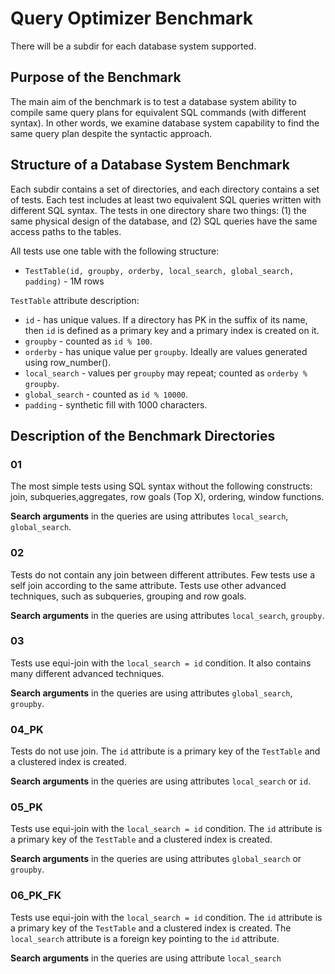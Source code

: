 # Query Optimizer Benchmark

There will be a subdir for each database system supported.

## Purpose of the Benchmark
The main aim of the benchmark is to test a database system ability to compile same query plans for equivalent SQL commands (with different syntax). In other words, we examine database system capability to find the same query plan despite the syntactic approach. 

## Structure of a Database System Benchmark

Each subdir contains a set of directories, and each directory contains a set of tests. Each test includes at least two equivalent SQL queries written with different SQL syntax. The tests in one directory share two things: (1) the same physical design of the database, and (2) SQL queries have the same access paths to the tables. 

All tests use one table with the following structure:
- `TestTable(id, groupby, orderby, local_search, global_search, padding)` - 1M rows

`TestTable` attribute description:
- `id` - has unique values. If a directory has PK in the suffix of its name, then `id` is defined as a primary key and a primary index is created on it.
- `groupby` - counted as `id % 100`.
- `orderby` - has unique value per `groupby`. Ideally are values generated using row_number().
- `local_search` - values per `groupby` may repeat; counted as `orderby % groupby`.
- `global_search` - counted as `id % 10000`.
- `padding` - synthetic fill with 1000 characters.

## Description of the Benchmark Directories 

### 01

The most simple tests using SQL syntax without the following constructs: join, subqueries,aggregates, row goals (Top X), ordering, window functions. 

**Search arguments** in the queries are using attributes `local_search`, `global_search`. 

### 02

Tests do not contain any join between different attributes. Few tests use a self join according to the same attribute. Tests use other advanced techniques, such as subqueries, grouping and row goals.

**Search arguments** in the queries are using attributes `local_search`, `groupby`. 

### 03

Tests use equi-join with the `local_search = id` condition. It also contains many different advanced techniques.

**Search arguments** in the queries are using attributes `global_search`, `groupby`. 

### 04_PK

Tests do not use join. The `id` attribute is a primary key of the `TestTable` and a clustered index is created. 

**Search arguments** in the queries are using attributes `local_search` or `id`. 

### 05_PK

Tests use equi-join with the `local_search = id` condition. The `id` attribute is a primary key of the `TestTable` and a clustered index is created. 

**Search arguments** in the queries are using attributes `global_search` or `groupby`. 


### 06_PK_FK

Tests use equi-join with the `local_search = id` condition. The `id` attribute is a primary key of the `TestTable` and a clustered index is created. The `local_search` attribute is a foreign key pointing to the `id` attribute.

**Search arguments** in the queries are using attribute `local_search`
